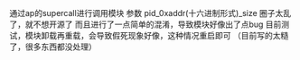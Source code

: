 通过ap的supercall进行调用模块
参数 pid_0xaddr(十六进制形式)_size
圈子太乱了，就不想开源了
而且进行了一点简单的混淆，导致模块好像出了点bug
目前测试，模块卸载再重载，会导致假死现象好像，这种情况重启即可
（目前写的太糙了，很多东西都没处理）
